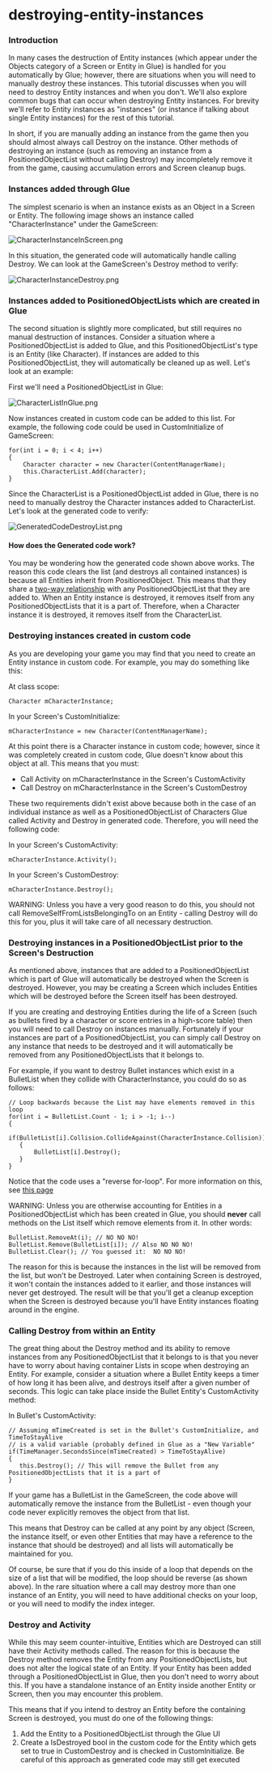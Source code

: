 # destroying-entity-instances

### Introduction

In many cases the destruction of Entity instances (which appear under the Objects category of a Screen or Entity in Glue) is handled for you automatically by Glue; however, there are situations when you will need to manually destroy these instances. This tutorial discusses when you will need to destroy Entity instances and when you don't. We'll also explore common bugs that can occur when destroying Entity instances. For brevity we'll refer to Entity instances as "instances" (or instance if talking about single Entity instances) for the rest of this tutorial.

In short, if you are manually adding an instance from the game then you should almost always call Destroy on the instance. Other methods of destroying an instance (such as removing an instance from a PositionedObjectList without calling Destroy) may incompletely remove it from the game, causing accumulation errors and Screen cleanup bugs.

### Instances added through Glue

The simplest scenario is when an instance exists as an Object in a Screen or Entity. The following image shows an instance called "CharacterInstance" under the GameScreen:

![CharacterInstanceInScreen.png](../../../media/migrated\_media-CharacterInstanceInScreen.png)

In this situation, the generated code will automatically handle calling Destroy. We can look at the GameScreen's Destroy method to verify:

![CharacterInstanceDestroy.png](../../../media/migrated\_media-CharacterInstanceDestroy.png)

### Instances added to PositionedObjectLists which are created in Glue

The second situation is slightly more complicated, but still requires no manual destruction of instances. Consider a situation where a PositionedObjectList is added to Glue, and this PositionedObjectList's type is an Entity (like Character). If instances are added to this PositionedObjectList, they will automatically be cleaned up as well. Let's look at an example:

First we'll need a PositionedObjectList in Glue:

![CharacterListInGlue.png](../../../media/migrated\_media-CharacterListInGlue.png)

Now instances created in custom code can be added to this list. For example, the following code could be used in CustomInitialize of GameScreen:

```
for(int i = 0; i < 4; i++)
{
    Character character = new Character(ContentManagerName);
    this.CharacterList.Add(character);
}
```

Since the CharacterList is a PositionedObjectList added in Glue, there is no need to manually destroy the Character instances added to CharacterList. Let's look at the generated code to verify:

![GeneratedCodeDestroyList.png](../../../media/migrated\_media-GeneratedCodeDestroyList.png)

#### How does the Generated code work?

You may be wondering how the generated code shown above works. The reason this code clears the list (and destroys all contained instances) is because all Entities inherit from PositionedObject. This means that they share a [two-way relationship](../../../frb/docs/index.php#Two\_Way\_Relationships) with any PositionedObjectList that they are added to. When an Entity instance is destroyed, it removes itself from any PositionedObjectLists that it is a part of. Therefore, when a Character instance it is destroyed, it removes itself from the CharacterList.

### Destroying instances created in custom code

As you are developing your game you may find that you need to create an Entity instance in custom code. For example, you may do something like this:

At class scope:

```
Character mCharacterInstance;
```

In your Screen's CustomInitialize:

```
mCharacterInstance = new Character(ContentManagerName);
```

At this point there is a Character instance in custom code; however, since it was completely created in custom code, Glue doesn't know about this object at all. This means that you must:

* Call Activity on mCharacterInstance in the Screen's CustomActivity
* Call Destroy on mCharacterInstance in the Screen's CustomDestroy

These two requirements didn't exist above because both in the case of an individual instance as well as a PositionedObjectList of Characters Glue called Activity and Destroy in generated code. Therefore, you will need the following code:

In your Screen's CustomActivity:

```
mCharacterInstance.Activity();
```

In your Screen's CustomDestroy:

```
mCharacterInstance.Destroy();
```

WARNING: Unless you have a very good reason to do this, you should not call RemoveSelfFromListsBelongingTo on an Entity - calling Destroy will do this for you, plus it will take care of all necessary destruction.

### Destroying instances in a PositionedObjectList prior to the Screen's Destruction

As mentioned above, instances that are added to a PositionedObjectList which is part of Glue will automatically be destroyed when the Screen is destroyed. However, you may be creating a Screen which includes Entities which will be destroyed before the Screen itself has been destroyed.

If you are creating and destroying Entities during the life of a Screen (such as bullets fired by a character or score entries in a high-score table) then you will need to call Destroy on instances manually. Fortunately if your instances are part of a PositionedObjectList, you can simply call Destroy on any instance that needs to be destroyed and it will automatically be removed from any PositionedObjectLists that it belongs to.

For example, if you want to destroy Bullet instances which exist in a BulletList when they collide with CharacterInstance, you could do so as follows:

```
// Loop backwards because the List may have elements removed in this loop
for(int i = BulletList.Count - 1; i > -1; i--)
{
   if(BulletList[i].Collision.CollideAgainst(CharacterInstance.Collision))
   {
       BulletList[i].Destroy();
   }
}
```

Notice that the code uses a "reverse for-loop". For more information on this, see [this page](../../../frb/docs/index.php#Reverse\_For\_Loops)

WARNING: Unless you are otherwise accounting for Entities in a PositionedObjectList which has been created in Glue, you should **never** call methods on the List itself which remove elements from it. In other words:

```
BulletList.RemoveAt(i); // NO NO NO!
BulletList.Remove(BulletList[i]); // Also NO NO NO!
BulletList.Clear(); // You guessed it:  NO NO NO!
```

The reason for this is because the instances in the list will be removed from the list, but won't be Destroyed. Later when containing Screen is destroyed, it won't contain the instances added to it earlier, and those instances will never get destroyed. The result will be that you'll get a cleanup exception when the Screen is destroyed because you'll have Entity instances floating around in the engine.

### Calling Destroy from within an Entity

The great thing about the Destroy method and its ability to remove instances from any PositionedObjectList that it belongs to is that you never have to worry about having container Lists in scope when destroying an Entity. For example, consider a situation where a Bullet Entity keeps a timer of how long it has been alive, and destroys itself after a given number of seconds. This logic can take place inside the Bullet Entity's CustomActivity method:

In Bullet's CustomActivity:

```
// Assuming mTimeCreated is set in the Bullet's CustomInitialize, and TimeToStayAlive
// is a valid variable (probably defined in Glue as a "New Variable"
if(TimeManager.SecondsSince(mTimeCreated) > TimeToStayAlive)
{
   this.Destroy(); // This will remove the Bullet from any PositionedObjectLists that it is a part of
}
```

If your game has a BulletList in the GameScreen, the code above will automatically remove the instance from the BulletList - even though your code never explicitly removes the object from that list.

This means that Destroy can be called at any point by any object (Screen, the instance itself, or even other Entities that may have a reference to the instance that should be destroyed) and all lists will automatically be maintained for you.

Of course, be sure that if you do this inside of a loop that depends on the size of a list that will be modified, the loop should be reverse (as shown above). In the rare situation where a call may destroy more than one instance of an Entity, you will need to have additional checks on your loop, or you will need to modify the index integer.

### Destroy and Activity

While this may seem counter-intuitive, Entities which are Destroyed can still have their Activity methods called. The reason for this is because the Destroy method removes the Entity from any PositionedObjectLists, but does not alter the logical state of an Entity. If your Entity has been added through a PositionedObjectList in Glue, then you don't need to worry about this. If you have a standalone instance of an Entity inside another Entity or Screen, then you may encounter this problem.

This means that if you intend to destroy an Entity before the containing Screen is destroyed, you must do one of the following things:

1. Add the Entity to a PositionedObjectList through the Glue UI
2. Create a IsDestroyed bool in the custom code for the Entity which gets set to true in CustomDestroy and is checked in CustomInitialize. Be careful of this approach as generated code may still get executed

